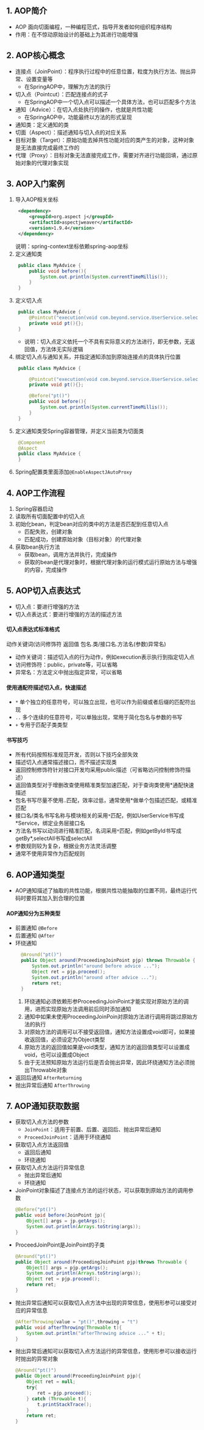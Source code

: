 ## 1. AOP简介
* AOP 面向切面编程，一种编程范式，指导开发者如何组织程序结构
* 作用：在不惊动原始设计的基础上为其进行功能增强
## 2. AOP核心概念
* 连接点（JoinPoint）：程序执行过程中的任意位置，粒度为执行方法、抛出异常、设置变量等
  * 在SpringAOP中，理解为方法的执行
* 切入点（Pointcut）：匹配连接点的式子
  * 在SpringAOP中一个切入点可以描述一个具体方法，也可以匹配多个方法
* 通知（Advice）：在切入点处执行的操作，也就是共性功能
  * 在SpringAOP中，功能最终以方法的形式呈现
* 通知类：定义通知的类
* 切面（Aspect）：描述通知与切入点的对应关系
* 目标对象（Target）：原始功能去掉共性功能对应的类产生的对象，这种对象是无法直接完成最终工作的
* 代理（Proxy）：目标对象无法直接完成工作，需要对齐进行功能回填，通过原始对象的代理对象实现
## 3. AOP入门案例
1. 导入AOP相关坐标
   ```xml
    <dependency>
        <groupId>org.aspect j</groupId>
        <artifactId>aspectjweaver</artifactId>
        <version>1.9.4</version>
    </dependency>
   ```
   说明：spring-context坐标依赖spring-aop坐标
2. 定义通知类
   ```java
    public class MyAdvice {
        public void before(){
            System.out.println(System.currentTimeMillis());
        }
    }                             
   ```
3. 定义切入点
   ```java
    public class MyAdvice {
        @Pointcut("execution(void com.beyond.service.UserService.selectall())")
        private void pt(){};
    }
   ```
   * 说明：切入点定义依托一个不具有实际意义的方法进行，即无参数，无返回值，方法体无实际逻辑
4. 绑定切入点与通知关系，并指定通知添加到原始连接点的具体执行位置
   ```java
    public class MyAdvice {

        @Pointcut("execution(void com.beyond.service.UserService.selectall())")
        private void pt(){};

        @Before("pt()")
        public void before(){
            System.out.println(System.currentTimeMillis());
        }
    }
   ```
5. 定义通知类受Spring容器管理，并定义当前类为切面类
   ```java
    @Component
    @Aspect
    public class MyAdvice {
    }
   ```
6. Spring配置类里面添加`@EnableAspectJAutoProxy`
## 4. AOP工作流程
1. Spring容器启动
2. 读取所有切面配置中的切入点
3. 初始化bean，判定bean对应的类中的方法是否匹配到任意切入点
   * 匹配失败，创建对象
   * 匹配成功，创建原始对象（目标对象）的代理对象
4. 获取bean执行方法
   * 获取bean，调用方法并执行，完成操作
   * 获取的bean是代理对象时，根据代理对象的运行模式运行原始方法与增强的内容，完成操作                     
## 5. AOP切入点表达式
* 切入点：要进行增强的方法
* 切入点表达式：要进行增强的方法的描述方法
#### 切入点表达式标准格式
动作关键词(访问修饰符 返回值 包名.类/接口名.方法名(参数)异常名)
* 动作关键词：描述切入点的行为动作，例如execution表示执行到指定切入点
* 访问修饰符：public，private等，可以省略
* 异常名：方法定义中抛出指定异常，可以省略
#### 使用通配符描述切入点，快速描述
* `*` 单个独立的任意符号，可以独立出现，也可以作为前缀或者后缀的匹配符出现
* `..` 多个连续的任意符号，可以单独出现，常用于简化包名与参数的书写
* `+` 专用于匹配子类类型
#### 书写技巧
* 所有代码按照标准规范开发，否则以下技巧全部失效
* 描述切入点通常描述接口，而不描述实现类
* 返回控制修饰符针对接口开发均采用public描述（可省略访问控制修饰符描述）
* 返回值类型对于增删改查使用精准类型加速匹配，对于查询类使用*通配快速描述
* 包名书写尽量不使用..匹配，效率过低，通常使用*做单个包描述匹配，或精准匹配
* 接口名/类名书写名称与模块相关的采用`*`匹配，例如UserService书写成*Service，绑定业务层接口名
* 方法名书写以动词进行精准匹配，名词采用`*`匹配，例如getById书写成getBy*,selectAll书写成selectAll
* 参数规则较为复杂，根据业务方法灵活调整
* 通常不使用异常作为匹配规则
## 6. AOP通知类型
* AOP通知描述了抽取的共性功能，根据共性功能抽取的位置不同，最终运行代码时要将其加入到合理的位置
#### AOP通知分为五种类型
* 前置通知
  `@Before`
* 后置通知
  `@After`
* 环绕通知
  ```java
    @Around("pt()")
    public Object around(ProceedingJoinPoint pjp) throws Throwable {
        System.out.println("around before advice ...");
        Object ret = pjp.proceed();
        System.out.println("around after advice ...");
        return ret;
    }
  ```
  1. 环绕通知必须依赖形参ProceedingJoinPoint才能实现对原始方法的调用，进而实现原始方法调用前后同时添加通知
  2. 通知中如果未使用ProceedingJoinPoin对原始方法进行调用将跳过原始方法的执行
  3. 对原始方法的调用可以不接受返回值，通知方法设置成void即可，如果接收返回值，必须设定为Object类型
  4. 原始方法的返回值如果是void类型，通知方法的返回值类型可以设置成void，也可以设置成Object
  5. 由于无法预知原始方法运行后是否会抛出异常，因此环绕通知方法必须抛出Throwable对象
* 返回后通知
  `AfterReturning`
* 抛出异常后通知
  `AfterThrowing`
## 7. AOP通知获取数据
* 获取切入点方法的参数
  * `JoinPoint`：适用于前置、后置、返回后、抛出异常后通知
  * `ProceedJoinPoint`：适用于环绕通知
* 获取切入点方法返回值
  * 返回后通知
  * 环绕通知
* 获取切入点方法运行异常信息
  * 抛出异常后通知
  * 环绕通知
* JoinPoint对象描述了连接点方法的运行状态，可以获取到原始方法的调用参数
  ```java
  @Before("pt()")
  public void before(JoinPoint jp){
      Object[] args = jp.getArgs();
      System.out.println(Arrays.toString(args));
  }
  ```
* ProceedJoinPoint是JoinPoint的子类
  ```java
  @Around("pt()")
  public Object around(ProceedingJoinPoint pjp)throws Throwable {
      Object[] args = pjp.getArgs();
      System.out.println(Arrays.toString(args));
      Object ret = pjp.proceed();
      return ret;
  }
  ```
* 抛出异常后通知可以获取切入点方法中出现的异常信息，使用形参可以接受对应的异常信息
  ```java
  @AfterThrowing(value = "pt()",throwing = "t")
  public void afterThrowing(Throwable t){
      System.out.println("afterThrowing advice ..." + t);
  }
  ```
* 抛出异常后通知可以获取切入点方法运行的异常信息，使用形参可以接收运行时抛出的异常对象
  ```java
  @Around("pt()")
  public Object around(ProceedingJoinPoint pjp){
      Object ret = null;
      try{
          ret = pjp.proceed();
      } catch (Throwable t){
          t.printStackTrace();
      }
      return ret;
  }
  ```